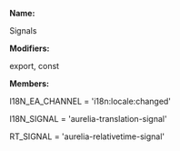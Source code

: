 **Name:**

Signals

**Modifiers:**

export, const

**Members:**

I18N_EA_CHANNEL = 'i18n:locale:changed'

I18N_SIGNAL = 'aurelia-translation-signal'

RT_SIGNAL = 'aurelia-relativetime-signal'

